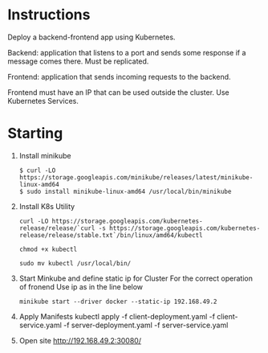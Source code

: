 # Instructions
Deploy a backend-frontend app using Kubernetes. 

Backend: application that listens to a port and sends some response if a message comes there. Must be replicated.

Frontend: application that sends incoming requests to the backend.

Frontend must have an IP that can be used outside the cluster. Use Kubernetes Services. 
# Starting

1. Install minikube
   ```
   $ curl -LO https://storage.googleapis.com/minikube/releases/latest/minikube-linux-amd64
   $ sudo install minikube-linux-amd64 /usr/local/bin/minikube
   ```
2. Install K8s Utility
   ```
   curl -LO https://storage.googleapis.com/kubernetes-release/release/`curl -s https://storage.googleapis.com/kubernetes-release/release/stable.txt`/bin/linux/amd64/kubectl

   chmod +x kubectl

   sudo mv kubectl /usr/local/bin/
   ```
3. Start Minkube and define static ip for Cluster
   For the correct operation of fronend
   Use ip as in the line below
   ```
   minikube start --driver docker --static-ip 192.168.49.2
   ```
5. Apply Manifests
 kubectl apply -f client-deployment.yaml -f client-service.yaml -f  server-deployment.yaml -f server-service.yaml
   
6. Open site
   http://192.168.49.2:30080/
